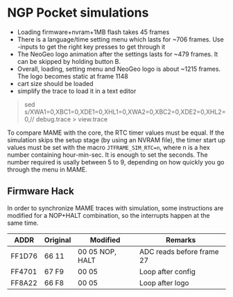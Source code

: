 # NGP Pocket simulations

- Loading firmware+nvram+1MB flash takes 45 frames
- There is a language/time setting menu which lasts for ~706 frames. Use -inputs
to get the right key presses to get through it
- The NeoGeo logo animation after the settings lasts for ~479 frames. It can be skipped by holding button B.
- Overall, loading, setting menu and NeoGeo logo is about ~1215 frames. The logo
becomes static at frame 1148
- cart size should be loaded
- simplify the trace to load it in a text editor
> sed s/XWA1=0,XBC1=0,XDE1=0,XHL1=0,XWA2=0,XBC2=0,XDE2=0,XHL2=0,// debug.trace > view.trace

To compare MAME with the core, the RTC timer values must be equal. If the simulation skips the setup stage (by using an NVRAM file), the timer start up values must be set with the macro `JTFRAME_SIM_RTC=n`, where n is a hex number containing hour-min-sec. It is enough to set the seconds. The number required is usally between 5 to 9, depending on how quickly you go through the menu in MAME.

## Firmware Hack

In order to synchronize MAME traces with simulation, some instructions are
modified for a NOP+HALT combination, so the interrupts happen at the same time.

| ADDR   | Original | Modified         | Remarks                   |
| ------ | -------- | ---------------- | ------------------------- |
| FF1D76 | 66 11    | 00 05  NOP, HALT | ADC reads before frame 27 |
| FF4701 | 67 F9    | 00 05            | Loop after config         |
| FF8A22 | 66 F8    | 00 05            | Loop after logo           |
